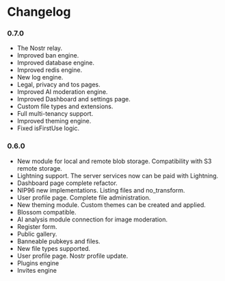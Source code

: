 # Changelog

### 0.7.0

- The Nostr relay.
- Improved ban engine.
- Improved database engine.
- Improved redis engine.
- New log engine.
- Legal, privacy and tos pages.
- Improved AI moderation engine.
- Improved Dashboard and settings page.
- Custom file types and extensions.
- Full multi-tenancy support.
- Improved theming engine.
- Fixed isFirstUse logic.

### 0.6.0

- New module for local and remote blob storage. Compatibility with S3 remote storage.
- Lightning support. The server services now can be paid with Lightning.
- Dashboard page complete refactor.
- NIP96 new implementations. Listing files and no_transform.
- User profile page. Complete file administration.
- New theming module. Custom themes can be created and applied.
- Blossom compatible.
- AI analysis module connection for image moderation.
- Register form.
- Public gallery.
- Banneable pubkeys and files.
- New file types supported.
- User profile page. Nostr profile update.
- Plugins engine
- Invites engine
